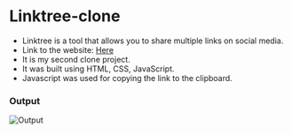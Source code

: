 # Linktree-clone

- Linktree is a tool that allows you to share multiple links on social media.
- Link to the website: <a href="https://zilladeepak.github.io/Linktree-clone/">Here</a>
- It is my second clone project.
- It was built using HTML, CSS, JavaScript.
- Javascript was used for copying the link to the clipboard.

### Output

![Output](https://user-images.githubusercontent.com/78230969/204554410-37578a5c-b49a-4164-9558-abdad12ed7b0.png)
